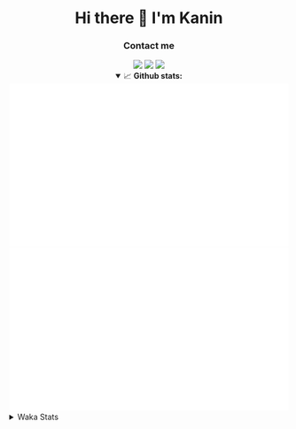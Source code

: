 <div align="center">
 <h1>Hi there 👋 I'm Kanin</h1>
 <h3>Contact me</h3>
 <a href="mailto:im@kanin.dev"><img src="https://img.shields.io/badge/gmail-%23D14836.svg?&style=for-the-badge&logo=gmail&logoColor=white"/></a>
 <a href="https://twitter.com/KaninTwt"><img src="https://img.shields.io/badge/twitter-%231DA1F2.svg?&style=for-the-badge&logo=twitter&logoColor=white"/></a>
 <a href="https://www.linkedin.com/in/KaninDev"><img src="https://img.shields.io/badge/linkedin-%230077B5.svg?&style=for-the-badge&logo=linkedin&logoColor=white"/></a>
<details open>
  <summary>📈 <b>Github stats:</b></summary>
  <img src="https://github.com/Kanin/Kanin/blob/master/scripts/GitHubStats/generated/overview.svg"/>
  <img src="https://github.com/Kanin/Kanin/blob/master/scripts/GitHubStats/generated/languages.svg"/>
</details>
</div>

<details>
 <summary>Waka Stats</summary>

<!--START_SECTION:waka-->
![Code Time](http://img.shields.io/badge/Code%20Time-3%2C045%20hrs%2029%20mins-blue)

![Profile Views](http://img.shields.io/badge/Profile%20Views-2-blue)

![Lines of code](https://img.shields.io/badge/From%20Hello%20World%20I%27ve%20Written-823.0%20thousand%20lines%20of%20code-blue)

**🐱 My GitHub Data** 

> 📦 184.4 kB Used in GitHub's Storage 
 > 
> 🏆 370 Contributions in the Year 2025
 > 
> 💼 Opted to Hire
 > 
> 📜 29 Public Repositories 
 > 
> 🔑 21 Private Repositories 
 > 
**I'm an Early 🐤** 

```text
🌞 Morning                2883 commits        ███████░░░░░░░░░░░░░░░░░░   28.71 % 
🌆 Daytime                2872 commits        ███████░░░░░░░░░░░░░░░░░░   28.60 % 
🌃 Evening                2941 commits        ███████░░░░░░░░░░░░░░░░░░   29.29 % 
🌙 Night                  1346 commits        ███░░░░░░░░░░░░░░░░░░░░░░   13.40 % 
```
📅 **I'm Most Productive on Monday** 

```text
Monday                   2028 commits        █████░░░░░░░░░░░░░░░░░░░░   20.20 % 
Tuesday                  1436 commits        ████░░░░░░░░░░░░░░░░░░░░░   14.30 % 
Wednesday                1015 commits        ███░░░░░░░░░░░░░░░░░░░░░░   10.11 % 
Thursday                 1566 commits        ████░░░░░░░░░░░░░░░░░░░░░   15.59 % 
Friday                   1631 commits        ████░░░░░░░░░░░░░░░░░░░░░   16.24 % 
Saturday                 904 commits         ██░░░░░░░░░░░░░░░░░░░░░░░   09.00 % 
Sunday                   1462 commits        ████░░░░░░░░░░░░░░░░░░░░░   14.56 % 
```


📊 **This Week I Spent My Time On** 

```text
🕑︎ Time Zone: America/New_York

💬 Programming Languages: 
TypeScript               6 hrs 31 mins       ███████████████████░░░░░░   77.12 % 
Other                    1 hr                ███░░░░░░░░░░░░░░░░░░░░░░   11.96 % 
Markdown                 26 mins             █░░░░░░░░░░░░░░░░░░░░░░░░   05.23 % 
JSON                     21 mins             █░░░░░░░░░░░░░░░░░░░░░░░░   04.20 % 
Prisma                   2 mins              ░░░░░░░░░░░░░░░░░░░░░░░░░   00.56 % 

🔥 Editors: 
VS Code                  8 hrs 27 mins       █████████████████████████   100.00 % 

🐱‍💻 Projects: 
GD                       6 hrs 47 mins       ████████████████████░░░░░   80.37 % 
Secret                   1 hr 37 mins        █████░░░░░░░░░░░░░░░░░░░░   19.14 % 
Test                     1 min               ░░░░░░░░░░░░░░░░░░░░░░░░░   00.28 % 
Site                     1 min               ░░░░░░░░░░░░░░░░░░░░░░░░░   00.21 % 

💻 Operating System: 
Windows                  8 hrs 27 mins       █████████████████████████   100.00 % 
```

**I Mostly Code in Python** 

```text
Python                   33 repos            ████████████████░░░░░░░░░   63.46 % 
TypeScript               7 repos             ███░░░░░░░░░░░░░░░░░░░░░░   13.46 % 
Java                     5 repos             ██░░░░░░░░░░░░░░░░░░░░░░░   09.62 % 
HTML                     3 repos             █░░░░░░░░░░░░░░░░░░░░░░░░   05.77 % 
Kotlin                   1 repo              ░░░░░░░░░░░░░░░░░░░░░░░░░   01.92 % 
```



**Timeline**

![Lines of Code chart](https://raw.githubusercontent.com/Kanin/Kanin/master/assets/bar_graph.png)


 Last Updated on 21/10/2025 12:11:37 UTC
<!--END_SECTION:waka-->
</details>
